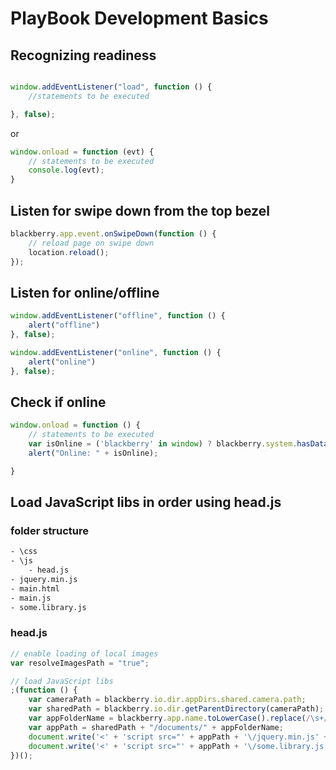 # PlayBook Development Basics

## Recognizing readiness

``` js

window.addEventListener("load", function () {
    //statements to be executed

}, false);

```

or

``` js
window.onload = function (evt) {
    // statements to be executed
    console.log(evt);
}

```

## Listen for swipe down from the top bezel 

``` js
blackberry.app.event.onSwipeDown(function () {
    // reload page on swipe down
    location.reload();
});

```

## Listen for online/offline
``` js
window.addEventListener("offline", function () {
    alert("offline")
}, false);

window.addEventListener("online", function () {
    alert("online")
}, false);

```

## Check if online
``` js
window.onload = function () {
    // statements to be executed
    var isOnline = ('blackberry' in window) ? blackberry.system.hasDataCoverage() : window.navigator.onLine;
    alert("Online: " + isOnline);

}

```

## Load JavaScript libs in order using head.js 

### folder structure
``` html
- \css
- \js
    - head.js
- jquery.min.js
- main.html
- main.js
- some.library.js

```

### head.js
``` js
// enable loading of local images
var resolveImagesPath = "true";

// load JavaScript libs
;(function () {
    var cameraPath = blackberry.io.dir.appDirs.shared.camera.path;
    var sharedPath = blackberry.io.dir.getParentDirectory(cameraPath);
    var appFolderName = blackberry.app.name.toLowerCase().replace(/\s+/g, "");
    var appPath = sharedPath + "/documents/" + appFolderName;
    document.write('<' + 'script src="' + appPath + '\/jquery.min.js' + '" type="text\/javascript"><' + '\/script>');
    document.write('<' + 'script src="' + appPath + '\/some.library.js' + '" type="text\/javascript"><' + '\/script>');
})();


```
